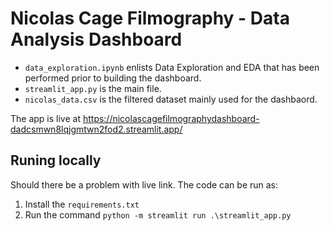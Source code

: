 # Nicolas Cage Filmography - Data Analysis Dashboard

- `data_exploration.ipynb` enlists Data Exploration and EDA that has been performed prior to building the dashboard.
- `streamlit_app.py` is the main file.
- `nicolas_data.csv` is the filtered dataset mainly used for the dashbaord.

The app is live at https://nicolascagefilmographydashboard-dadcsmwn8lqjgmtwn2fod2.streamlit.app/ 

## Runing locally

Should there be a problem with live link. The code can be run as:

1. Install the `requirements.txt`
2. Run the command `python -m streamlit run .\streamlit_app.py`